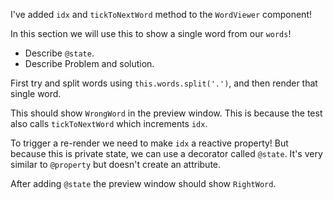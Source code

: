 I've added `idx` and `tickToNextWord` method to the `WordViewer` component!

In this section we will use this to show a single word from our `words`!

 * Describe `@state`.
 * Describe Problem and solution.


First try and split words using `this.words.split('.')`, and then render that single word.

This should show `WrongWord` in the preview window.
This is because the test also calls `tickToNextWord` which increments `idx`.

To trigger a re-render we need to make `idx` a reactive property! But because this is private state, we can use a decorator called `@state`. It's very similar to `@property` but doesn't create an attribute.

After adding `@state` the preview window should show `RightWord`.
